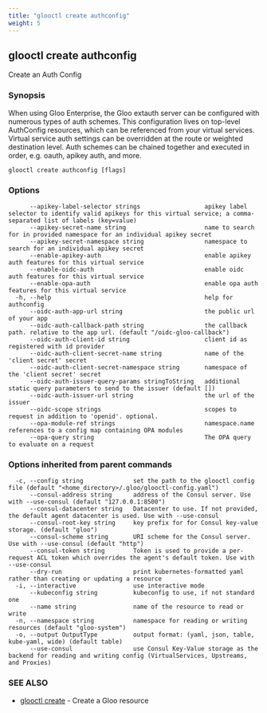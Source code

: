 ```yaml
---
title: "glooctl create authconfig"
weight: 5
---
```

## glooctl create authconfig

Create an Auth Config

### Synopsis

When using Gloo Enterprise, the Gloo extauth server can be configured with numerous types of auth schemes. This configuration lives on top-level AuthConfig resources, which can be referenced from your virtual services. Virtual service auth settings can be overridden at the route or weighted destination level. Auth schemes can be chained together and executed in order, e.g. oauth, apikey auth, and more.

```
glooctl create authconfig [flags]
```

### Options

```
      --apikey-label-selector strings                  apikey label selector to identify valid apikeys for this virtual service; a comma-separated list of labels (key=value)
      --apikey-secret-name string                      name to search for in provided namespace for an individual apikey secret
      --apikey-secret-namespace string                 namespace to search for an individual apikey secret
      --enable-apikey-auth                             enable apikey auth features for this virtual service
      --enable-oidc-auth                               enable oidc auth features for this virtual service
      --enable-opa-auth                                enable opa auth features for this virtual service
  -h, --help                                           help for authconfig
      --oidc-auth-app-url string                       the public url of your app
      --oidc-auth-callback-path string                 the callback path. relative to the app url. (default "/oidc-gloo-callback")
      --oidc-auth-client-id string                     client id as registered with id provider
      --oidc-auth-client-secret-name string            name of the 'client secret' secret
      --oidc-auth-client-secret-namespace string       namespace of the 'client secret' secret
      --oidc-auth-issuer-query-params stringToString   additional static query parameters to send to the issuer (default [])
      --oidc-auth-issuer-url string                    the url of the issuer
      --oidc-scope strings                             scopes to request in addition to 'openid'. optional.
      --opa-module-ref strings                         namespace.name references to a config map containing OPA modules
      --opa-query string                               The OPA query to evaluate on a request
```

### Options inherited from parent commands

```
  -c, --config string              set the path to the glooctl config file (default "<home_directory>/.gloo/glooctl-config.yaml")
      --consul-address string      address of the Consul server. Use with --use-consul (default "127.0.0.1:8500")
      --consul-datacenter string   Datacenter to use. If not provided, the default agent datacenter is used. Use with --use-consul
      --consul-root-key string     key prefix for for Consul key-value storage. (default "gloo")
      --consul-scheme string       URI scheme for the Consul server. Use with --use-consul (default "http")
      --consul-token string        Token is used to provide a per-request ACL token which overrides the agent's default token. Use with --use-consul
      --dry-run                    print kubernetes-formatted yaml rather than creating or updating a resource
  -i, --interactive                use interactive mode
      --kubeconfig string          kubeconfig to use, if not standard one
      --name string                name of the resource to read or write
  -n, --namespace string           namespace for reading or writing resources (default "gloo-system")
  -o, --output OutputType          output format: (yaml, json, table, kube-yaml, wide) (default table)
      --use-consul                 use Consul Key-Value storage as the backend for reading and writing config (VirtualServices, Upstreams, and Proxies)
```

### SEE ALSO

* [glooctl create](../glooctl_create)	 - Create a Gloo resource

